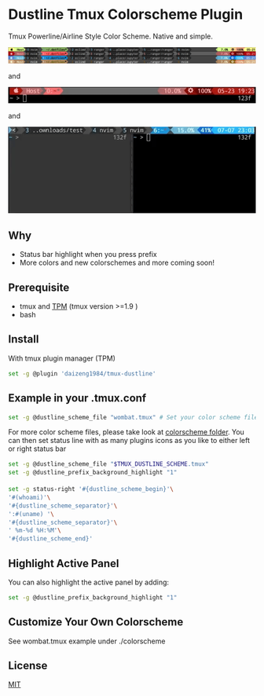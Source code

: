 # Dustline Tmux Colorscheme Plugin
Tmux Powerline/Airline Style Color Scheme. Native and simple.

![img](./dustline-screenshot.png)

and

![anim](./dustline-animation.gif)

and

![experimental](./dustline-experimental.gif)

## Why
* Status bar highlight when you press prefix
* More colors and new colorschemes and more coming soon!

## Prerequisite 
* tmux and [TPM](https://github.com/tmux-plugins/tpm) (tmux version >=1.9 )
* bash

## Install 
With tmux plugin manager (TPM) 
```sh
set -g @plugin 'daizeng1984/tmux-dustline'
```

## Example in your .tmux.conf
 
```bash
set -g @dustline_scheme_file "wombat.tmux" # Set your color scheme file
```

For more color scheme files, please take look at [colorscheme folder](https://github.com/daizeng1984/tmux-dustline/tree/master/colorscheme). You can then set status line with as many plugins icons as you like to either left or right status bar

```sh
set -g @dustline_scheme_file "$TMUX_DUSTLINE_SCHEME.tmux"
set -g @dustline_prefix_background_highlight "1"

set -g status-right '#{dustline_scheme_begin}'\
'#(whoami)'\
'#{dustline_scheme_separator}'\
':#(uname) '\
'#{dustline_scheme_separator}'\
' %m-%d %H:%M'\
'#{dustline_scheme_end}'
```

## Highlight Active Panel
You can also highlight the active panel by adding:
```sh
set -g @dustline_prefix_background_highlight "1"
```

## Customize Your Own Colorscheme
See wombat.tmux example under ./colorscheme

## License
[MIT](./LICENSE.md)
